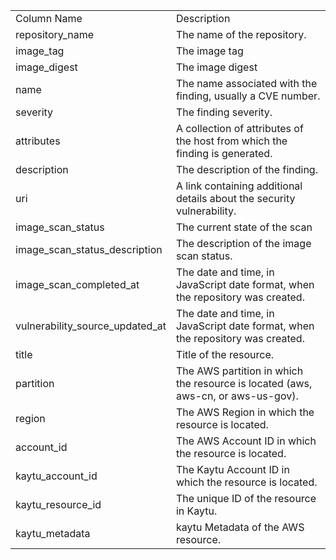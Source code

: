 <table>
	<tr><td>Column Name</td><td>Description</td></tr>
	<tr><td>repository_name</td><td>The name of the repository.</td></tr>
	<tr><td>image_tag</td><td>The image tag</td></tr>
	<tr><td>image_digest</td><td>The image digest</td></tr>
	<tr><td>name</td><td>The name associated with the finding, usually a CVE number.</td></tr>
	<tr><td>severity</td><td>The finding severity.</td></tr>
	<tr><td>attributes</td><td>A collection of attributes of the host from which the finding is generated.</td></tr>
	<tr><td>description</td><td>The description of the finding.</td></tr>
	<tr><td>uri</td><td>A link containing additional details about the security vulnerability.</td></tr>
	<tr><td>image_scan_status</td><td>The current state of the scan</td></tr>
	<tr><td>image_scan_status_description</td><td>The description of the image scan status.</td></tr>
	<tr><td>image_scan_completed_at</td><td>The date and time, in JavaScript date format, when the repository was created.</td></tr>
	<tr><td>vulnerability_source_updated_at</td><td>The date and time, in JavaScript date format, when the repository was created.</td></tr>
	<tr><td>title</td><td>Title of the resource.</td></tr>
	<tr><td>partition</td><td>The AWS partition in which the resource is located (aws, aws-cn, or aws-us-gov).</td></tr>
	<tr><td>region</td><td>The AWS Region in which the resource is located.</td></tr>
	<tr><td>account_id</td><td>The AWS Account ID in which the resource is located.</td></tr>
	<tr><td>kaytu_account_id</td><td>The Kaytu Account ID in which the resource is located.</td></tr>
	<tr><td>kaytu_resource_id</td><td>The unique ID of the resource in Kaytu.</td></tr>
	<tr><td>kaytu_metadata</td><td>kaytu Metadata of the AWS resource.</td></tr>
</table>